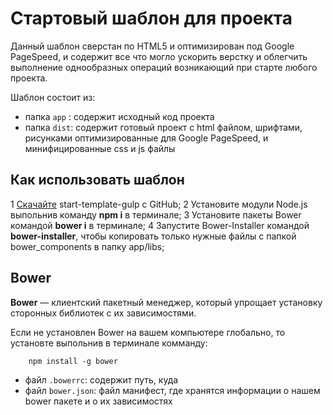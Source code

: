 # Стартовый шаблон для проекта

Данный шаблон сверстан по HTML5 и оптимизирован под Google PageSpeed, и содержит все что могло ускорить верстку и облегчить выполнение однообразных операций возникающий при старте любого проекта.  


Шаблон состоит из: 

* папка `app` :  содержит исходный код проекта
* папка `dist`:  содержит готовый проект с html файлом, шрифтами, рисунками оптимизированные для Google PageSpeed, и минифицированные css и js файлы


## Как использовать шаблон

1 [Скачайте](https://github.com/nurbol-sarsenbayev/start-template-gulp/archive/master.zip) start-template-gulp с GitHub;
2 Установите модули Node.js выпольнив команду **npm i** в терминале;
3 Установите пакеты Bower командой **bower i** в терминале;
4 Запустите Bower-Installer командой **bower-installer**, чтобы копировать только нужные файлы с папкой bower_components в папку app/libs; 



## Bower

**Bower** — клиентский пакетный менеджер, который упрощает установку сторонных библиотек с их зависимостями.  

Если не установлен Bower на вашем компьютере глобально, то установте выпольнив в терминале комманду:
```npm
    npm install -g bower
```

* файл `.bowerrc`: содержит путь, куда 
* файл `bower.json`: файл манифест, где хранятся информации о нашем bower пакете и о их зависимостях 

